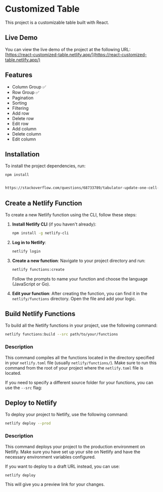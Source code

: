 # Customized Table

This project is a customizable table built with React.

## Live Demo

You can view the live demo of the project at the following URL:
[https://react-customized-table.netlify.app/](https://react-customized-table.netlify.app/)

## Features

- Column Group  ✅
- Row Group     ✅
- Pagination
- Sorting
- Filtering
- Add row
- Delete row
- Edit row
- Add column
- Delete column
- Edit column


## Installation

To install the project dependencies, run:

```sh
npm install


https://stackoverflow.com/questions/68733789/tabulator-update-one-cell-using-data-from-another-in-the-row
```

## Create a Netlify Function

To create a new Netlify function using the CLI, follow these steps:

1. **Install Netlify CLI** (if you haven't already):
   ```bash
   npm install -g netlify-cli
   ```

2. **Log in to Netlify**:
   ```bash
   netlify login
   ```

3. **Create a new function**:
   Navigate to your project directory and run:
   ```bash
   netlify functions:create
   ```
   Follow the prompts to name your function and choose the language (JavaScript or Go).

4. **Edit your function**:
   After creating the function, you can find it in the `netlify/functions` directory. Open the file and add your logic.

## Build Netlify Functions

To build all the Netlify functions in your project, use the following command:

```bash
netlify functions:build --src path/to/your/functions
```

### Description

This command compiles all the functions located in the directory specified in your `netlify.toml` file (usually `netlify/functions/`). Make sure to run this command from the root of your project where the `netlify.toml` file is located.

If you need to specify a different source folder for your functions, you can use the `--src` flag:

## Deploy to Netlify

To deploy your project to Netlify, use the following command:

```bash
netlify deploy --prod
```

### Description

This command deploys your project to the production environment on Netlify. Make sure you have set up your site on Netlify and have the necessary environment variables configured.

If you want to deploy to a draft URL instead, you can use:

```bash
netlify deploy
```

This will give you a preview link for your changes.